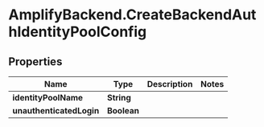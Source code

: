 # AmplifyBackend.CreateBackendAuthIdentityPoolConfig

## Properties

Name | Type | Description | Notes
------------ | ------------- | ------------- | -------------
**identityPoolName** | **String** |  | 
**unauthenticatedLogin** | **Boolean** |  | 


